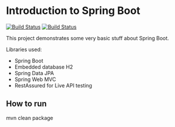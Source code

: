 # Introduction to Spring Boot 
[![Build Status](https://travis-ci.org/ssouris/spring-tutorials.svg)](https://travis-ci.org/ssouris/spring-tutorials)
[![Build Status](https://img.shields.io/badge/yetanotherdevblog.com-introduction--spring--boot-red.svg)](http://yetanotherdevblog.com/introduction_to_spring_boot)

This project demonstrates some very basic stuff about Spring Boot.

Libraries used:
- Spring Boot
- Embedded database H2
- Spring Data JPA
- Spring Web MVC
- RestAssured for Live API testing

How to run
----------
mvn clean package
